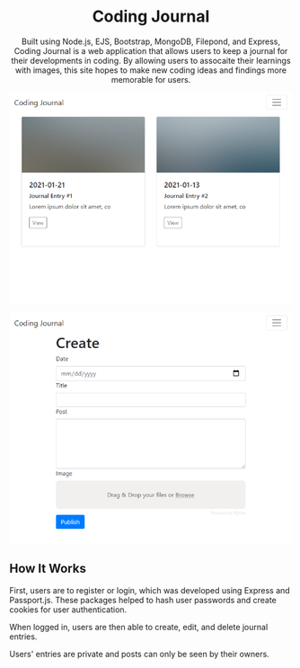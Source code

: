 <h1 align="center">Coding Journal</h1>
<p align="center">Built using Node.js, EJS, Bootstrap, MongoDB, Filepond, and Express, Coding Journal is a web application that allows users to keep a journal for their developments in coding. By allowing users to assocaite their learnings with images, this site hopes to make new coding ideas and findings more memorable for users.</p>
<p align="center">
  <img src="/images/codingjournal1.png">
</p>
<p align="center">
  <img src="/images/codingjournal2.png">
</p>

## How It Works
<p>First, users are to register or login, which was developed using Express and Passport.js. These packages helped to hash user passwords and create cookies for user authentication.</p>
<p>When logged in, users are then able to create, edit, and delete journal entries.</p>
<p>Users' entries are private and posts can only be seen by their owners.</p> 
